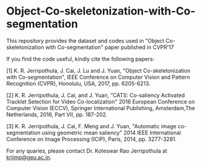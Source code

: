 # Object-Co-skeletonization-with-Co-segmentation
This repository provides the dataset and codes used in "Object Co-skeletonization with Co-segmentation" paper published in CVPR'17


If you find the code useful, kindly cite the following papers:

[1] K. R. Jerripothula, J. Cai, J. Lu and J. Yuan, "Object Co-skeletonization with Co-segmentation", IEEE Conference on Computer Vision and Pattern Recognition (CVPR), Honolulu, USA, 2017, pp. 6205-6213.

[2] K. R. Jerripothula, J. Cai, and J. Yuan, “CATS: Co-saliency Activated Tracklet Selection for Video Co-localization" 2016 European Conference on Computer Vision (ECCV), Springer International Publishing, Amsterdam,The Netherlands, 2016,  Part VII, pp. 187-202.

[3] K. R. Jerripothula, J. Cai, F. Meng and J. Yuan, "Automatic image co-segmentation using geometric mean saliency" 2014 IEEE International Conference on Image Processing (ICIP), Paris, 2014, pp. 3277-3281.


For any quaries, please contact Dr. Koteswar Rao Jerripothula at krjimp@geu.ac.in.
